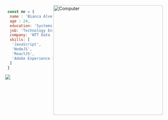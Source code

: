 
<img src="https://raw.githubusercontent.com/MicaelliMedeiros/micaellimedeiros/master/image/computer-illustration.png" min-width="350px" max-width="350px" width="350px" align="right" alt="Computer">

```javascript
 const me = {
  name : 'Bianca Alves Barbosa',
  age : 24,
  education: 'Systems development at Fatec',
  job: 'Technology Engineer',
  company: 'NTT Data Brasil',
  skills: [
   'JavaScript',
   'NodeJS', 
   'ReactJS', 
   'Adobe Experience Manager'
  ]
 }
```

<p align="left">
  <a href="https://www.linkedin.com/in/bianca-a-barbosa/" alt="Linkedin">
    <img src="https://img.shields.io/badge/-Linkedin-1C1C1C?style=for-the-badge&logo=Linkedin&logoColor=00FFFF&link=https://www.linkedin.com/in/bianca-a-barbosa/"/>
  </a>
</p> 


 



